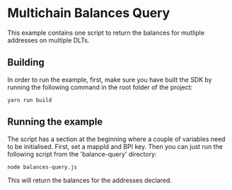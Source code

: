 # Multichain Balances Query

This example contains one script to return the balances for mutliple addresses on multiple DLTs.

## Building

In order to run the example, first, make sure you have built the SDK by running the following command in the root folder of the project:

```
yarn run build
```

## Running the example

The script has a section at the beginning where a couple of variables need to be initialised. First, set a mappId and BPI key. Then you can just run the following script from the 'balance-query' directory:

```
node balances-query.js
```

This will return the balances for the addresses declared.